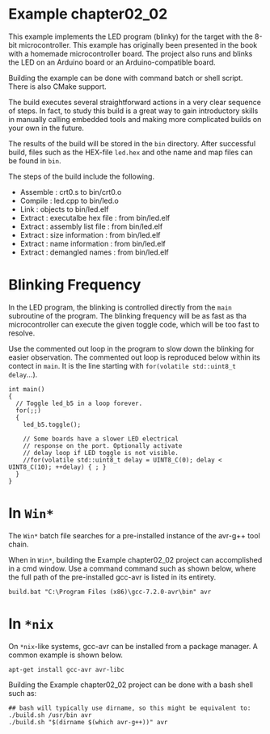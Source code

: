 # Example chapter02_02

This example implements the LED program (blinky) for the
target with the 8-bit microcontroller. This example has
originally been presented in the book with a homemade
microcontroller board. The project also runs and blinks
the LED on an Arduino board or an Arduino-compatible board.

Building the example can be done with command batch
or shell script. There is also CMake support.

The build executes several straightforward actions in
a very clear sequence of steps. In fact, to study this build
is a great way to gain introductory skills in manually
calling embedded tools and making more complicated builds
on your own in the future.

The results of the build will be stored in the `bin`
directory. After successful build, files such as the HEX-file
`led.hex` and othe name and map files can be found in `bin`.

The steps of the build include the following.

- Assemble : crt0.s  to bin/crt0.o
- Compile  : led.cpp to bin/led.o
- Link     : objects to bin/led.elf
- Extract  : executalbe hex file : from bin/led.elf
- Extract  : assembly list file  : from bin/led.elf
- Extract  : size information    : from bin/led.elf
- Extract  : name information    : from bin/led.elf
- Extract  : demangled names     : from bin/led.elf

# Blinking Frequency

In the LED program, the blinking is controlled directly
from the `main` subroutine of the program. The blinking
frequency will be as fast as tha microcontroller can execute
the given toggle code, which will be too fast to resolve.

Use the commented out loop in the program to slow down
the blinking for easier observation. The commented out
loop is reproduced below within its contect in `main`.
It is the line starting with `for(volatile std::uint8_t delay`...).

```
int main()
{
  // Toggle led_b5 in a loop forever.
  for(;;)
  {
    led_b5.toggle();

    // Some boards have a slower LED electrical
    // response on the port. Optionally activate
    // delay loop if LED toggle is not visible.
    //for(volatile std::uint8_t delay = UINT8_C(0); delay < UINT8_C(10); ++delay) { ; }
  }
}
```

# In `Win*`
The `Win*` batch file searches for a pre-installed instance
of the avr-g++ tool chain. 

When in `Win*`, building the Example chapter02_02 project can
accomplished in a cmd window. Use a command command such as
shown below, where the full path of the pre-installed 
gcc-avr is listed in its entirety.

```
build.bat "C:\Program Files (x86)\gcc-7.2.0-avr\bin" avr
```

# In `*nix`

On `*nix`-like systems, gcc-avr can be installed from a package manager.
A common example is shown below.

```
apt-get install gcc-avr avr-libc
```

Building the Example chapter02_02 project can be done with a bash shell
such as:

```
## bash will typically use dirname, so this might be equivalent to: ./build.sh /usr/bin avr
./build.sh "$(dirname $(which avr-g++))" avr
```

